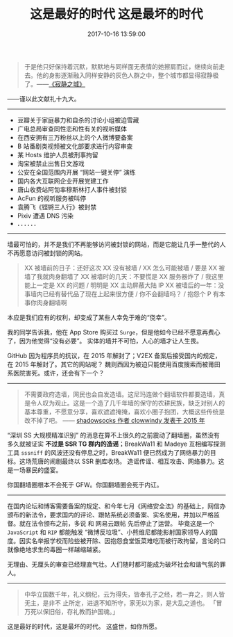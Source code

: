 ﻿---
title: 这是最好的时代 这是最坏的时代
categories:
  - 自言语
date: 2017-10-16 13:59:00
updated: 2017-10-16 13:59:00
thumbnail: https://s.nfz.yecdn.com/img/thumbnails/img/the-prosperous-china-as-you-wish.jpg!blogth
---

> 于是他只好保持着沉默，默默地与同样面无表情的她擦肩而过，继续向前走去。他的身影逐渐融入同样安静的灰色人群之中，整个城市都显得寂静极了。——[《寂静之城》](https://blog.nfz.moe/archives/the-silence-city.html)

——谨以此文献礼十九大。

<!-- more -->

-----

- 豆瓣关于家庭暴力和自杀的讨论小组被迫雪藏
- 广电总局审查同性恋和性有关的视听媒体
- 在西安拥有三万粉丝以上的个人微博要备案
- B 站番剧类视频被文化部要求进行内容审查
- 某 Hosts 维护人员被刑事拘留
- 淘宝被禁止出售日文游戏
- 公安在全国范围内开展 “网站一键关停” 演练
- 国内各大互联网企业开展党建工作
- 唐山收费站阿訇率穆斯林打人事件被封锁
- AcFun 的视听服务被叫停
- 袁腾飞《铿锵三人行》被封禁
- Pixiv 遭遇 DNS 污染
- **. . . . . .**

-----

墙最可怕的，并不是我们不再能够访问被封锁的网站，而是它能让几乎一整代的人不再愿意访问被封锁的网站。

> XX 被墙前的日子：还好这次 XX 没有被墙 / XX 怎么可能被墙 / 要是 XX 被墙了我就肉身翻墙了
> XX 被墙时的几天：不要慌是 XX 服务器炸了 / 我这里能上一定是 XX 的问题 / 明明是 XX 主动屏蔽大陆 IP
> XX 被墙后的一年：没事墙内已经有替代品了现在上起来很方便 / 你不会翻墙吗？ / 抱怨个 P 有本事你肉身翻墙啊

本应是我们应有的权利，却变成了某些人幸免于难的“侥幸”。

我的同学告诉我，他在 App Store 购买过 `Surge`，但是他如今已经不愿意再费心了，因为他觉得“没有必要”。
实体的墙并不可怕，人心的墙才让人生畏。

GitHub 因为程序员的抗议，在 2015 年解封了；V2EX 备案后接受国内的规定，在 2015 年解封了。其它的网站呢？
魏则西因为被迫只能使用百度搜索而被莆田系医院害死。或许，还会有下一个？

------

> 不需要政府造墙，网民也会自发造墙。这尼玛连做个翻墙软件都要造墙，真是令人叹为观止。这是一个造了几千年墙的保守的农耕民族，缺乏对别人的基本尊重，不愿意分享，喜欢遮遮掩掩，喜欢小圈子抱团，大概这些传统是改不掉了吧。
> —— [shadowsocks 作者 clowwindy 发表于 2015 年](https://github.com/shadowsocks/shadowsocks-windows/issues/293#issuecomment-132253168)

“深圳 SS 大规模精准识别” 的消息在算不上很久的之前震动了翻墙圈，虽然没有多久就被证实 **不过是 SSR TG 群内的造谣**；BreakWa11 和 Madeye 互相编写探测工具 `sssniff` 的风波还没有停息之时，BreakWa11 便已然成为了网络暴力的目标。这场荒唐的闹剧最终以 SSR 删库收场。
造谣传谣、相互攻击、网络暴力。这是一场暴民的盛宴。

你国翻墙圈根本不会死于 GFW。你国翻墙圈会死于内讧。

------

在国内论坛和博客需要备案的规定、和今年七月《网络安全法》的基础上，网信办颁布的新法令，要求国内的评论、跟帖系统必须备案、实名使用，并加以严格监督。就在法令颁布之前，多说 和 网易云跟帖 先后停止了运营。
毕竟这是一个 `JavaScript` 和 `RIP` 都能触发 “微博反垃圾”、小熊维尼都能影射国家领导人的国度。因实名举报学校而险些被开除、因抱怨食堂饭菜难吃而被行政拘留，言论的口就像绝地求生的毒圈一样越缩越紧。

无理由、无厘头的审查已经理直气壮。人们随时都可能成为破坏社会和谐气氛的罪人。

------

> 中华立国数千年，礼义纲纪，云为得失，皆奉孔子之经，若一弃之，则人皆无主，是非不 止所定，进退不知所守，家无以为家，是大乱之道也。
> 「冒万死以保旧俗，存礼教而护国魂。」

这是最好的时代，这是最坏的时代。
这盛世，如你所愿。
